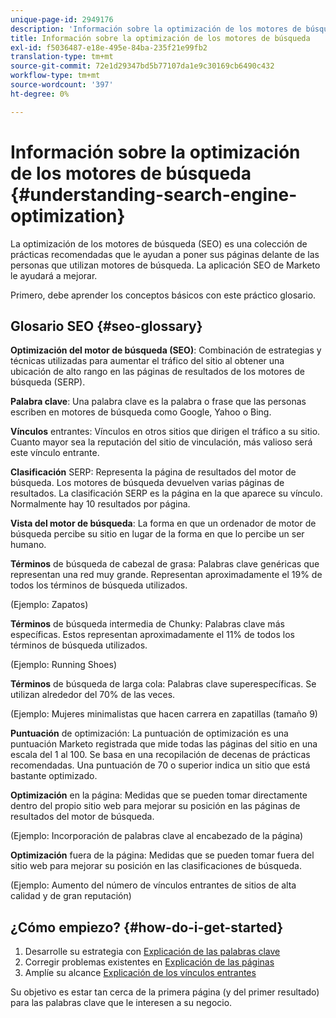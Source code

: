 ```yaml
---
unique-page-id: 2949176
description: 'Información sobre la optimización de los motores de búsqueda: Documentos de Marketo: Documentación del producto'
title: Información sobre la optimización de los motores de búsqueda
exl-id: f5036487-e18e-495e-84ba-235f21e99fb2
translation-type: tm+mt
source-git-commit: 72e1d29347bd5b77107da1e9c30169cb6490c432
workflow-type: tm+mt
source-wordcount: '397'
ht-degree: 0%

---
```


# Información sobre la optimización de los motores de búsqueda {#understanding-search-engine-optimization}

La optimización de los motores de búsqueda (SEO) es una colección de prácticas recomendadas que le ayudan a poner sus páginas delante de las personas que utilizan motores de búsqueda. La aplicación SEO de Marketo le ayudará a mejorar.

Primero, debe aprender los conceptos básicos con este práctico glosario.

## Glosario SEO {#seo-glossary}

**Optimización del motor de búsqueda (SEO)**: Combinación de estrategias y técnicas utilizadas para aumentar el tráfico del sitio al obtener una ubicación de alto rango en las páginas de resultados de los motores de búsqueda (SERP).

**Palabra clave**: Una palabra clave es la palabra o frase que las personas escriben en motores de búsqueda como Google, Yahoo o Bing.

**Vínculos** entrantes: Vínculos en otros sitios que dirigen el tráfico a su sitio. Cuanto mayor sea la reputación del sitio de vinculación, más valioso será este vínculo entrante.

**Clasificación** SERP: Representa la página de resultados del motor de búsqueda. Los motores de búsqueda devuelven varias páginas de resultados. La clasificación SERP es la página en la que aparece su vínculo. Normalmente hay 10 resultados por página.

**Vista del motor de búsqueda**: La forma en que un ordenador de motor de búsqueda percibe su sitio en lugar de la forma en que lo percibe un ser humano.

**Términos** de búsqueda de cabezal de grasa: Palabras clave genéricas que representan una red muy grande. Representan aproximadamente el 19% de todos los términos de búsqueda utilizados.

(Ejemplo: Zapatos)

**Términos** de búsqueda intermedia de Chunky: Palabras clave más específicas. Estos representan aproximadamente el 11% de todos los términos de búsqueda utilizados.

(Ejemplo: Running Shoes)

**Términos** de búsqueda de larga cola: Palabras clave superespecíficas. Se utilizan alrededor del 70% de las veces.

(Ejemplo: Mujeres minimalistas que hacen carrera en zapatillas (tamaño 9)

**Puntuación** de optimización: La puntuación de optimización es una puntuación Marketo registrada que mide todas las páginas del sitio en una escala del 1 al 100. Se basa en una recopilación de decenas de prácticas recomendadas. Una puntuación de 70 o superior indica un sitio que está bastante optimizado.

**Optimización** en la página: Medidas que se pueden tomar directamente dentro del propio sitio web para mejorar su posición en las páginas de resultados del motor de búsqueda.

(Ejemplo: Incorporación de palabras clave al encabezado de la página)

**Optimización** fuera de la página: Medidas que se pueden tomar fuera del sitio web para mejorar su posición en las clasificaciones de búsqueda.

(Ejemplo: Aumento del número de vínculos entrantes de sitios de alta calidad y de gran reputación)

## ¿Cómo empiezo? {#how-do-i-get-started}

1. Desarrolle su estrategia con [Explicación de las palabras clave](/help/marketo/product-docs/additional-apps/seo/keywords/seo-understanding-keywords.md)
1. Corregir problemas existentes en [Explicación de las páginas](/help/marketo/product-docs/additional-apps/seo/pages/seo-understanding-pages.md)
1. Amplíe su alcance [Explicación de los vínculos entrantes](/help/marketo/product-docs/additional-apps/seo/inbound-links/seo-understanding-inbound-links.md)

Su objetivo es estar tan cerca de la primera página (y del primer resultado) para las palabras clave que le interesen a su negocio.
